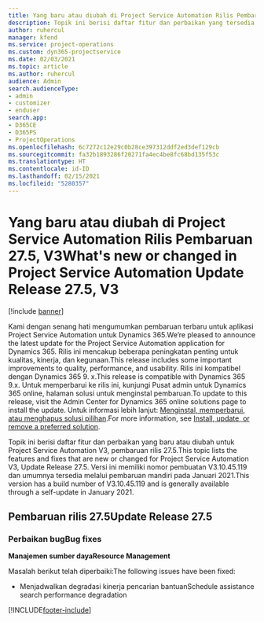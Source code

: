 ```yaml
---
title: Yang baru atau diubah di Project Service Automation Rilis Pembaruan 27.5, Hotfix, V3
description: Topik ini berisi daftar fitur dan perbaikan yang tersedia di Hotfix Project Service Automation V3, pembaruan rilis 27.5, V3.
author: ruhercul
manager: kfend
ms.service: project-operations
ms.custom: dyn365-projectservice
ms.date: 02/03/2021
ms.topic: article
ms.author: ruhercul
audience: Admin
search.audienceType:
- admin
- customizer
- enduser
search.app:
- D365CE
- D365PS
- ProjectOperations
ms.openlocfilehash: 6c7272c12e29c0b28ce397312ddf2ed3def129cb
ms.sourcegitcommit: fa32b1893286f20271fa4ec4be8fc68bd135f53c
ms.translationtype: HT
ms.contentlocale: id-ID
ms.lasthandoff: 02/15/2021
ms.locfileid: "5280357"
---
```

# <a name="whats-new-or-changed-in-project-service-automation-update-release-275-v3"></a><span data-ttu-id="1ef7f-103">Yang baru atau diubah di Project Service Automation Rilis Pembaruan 27.5, V3</span><span class="sxs-lookup"><span data-stu-id="1ef7f-103">What's new or changed in Project Service Automation Update Release 27.5, V3</span></span>

[!include [banner](../includes/psa-now-project-operations.md)]

<span data-ttu-id="1ef7f-104">Kami dengan senang hati mengumumkan pembaruan terbaru untuk aplikasi Project Service Automation untuk Dynamics 365.</span><span class="sxs-lookup"><span data-stu-id="1ef7f-104">We’re pleased to announce the latest update for the Project Service Automation application for Dynamics 365.</span></span> <span data-ttu-id="1ef7f-105">Rilis ini mencakup beberapa peningkatan penting untuk kualitas, kinerja, dan kegunaan.</span><span class="sxs-lookup"><span data-stu-id="1ef7f-105">This release includes some important improvements to quality, performance, and usability.</span></span> <span data-ttu-id="1ef7f-106">Rilis ini kompatibel dengan Dynamics 365 9. x.</span><span class="sxs-lookup"><span data-stu-id="1ef7f-106">This release is compatible with Dynamics 365 9.x.</span></span> <span data-ttu-id="1ef7f-107">Untuk memperbarui ke rilis ini, kunjungi Pusat admin untuk Dynamics 365 online, halaman solusi untuk menginstal pembaruan.</span><span class="sxs-lookup"><span data-stu-id="1ef7f-107">To update to this release, visit the Admin Center for Dynamics 365 online solutions page to install the update.</span></span> <span data-ttu-id="1ef7f-108">Untuk informasi lebih lanjut: [Menginstal, memperbarui, atau menghapus solusi pilihan](https://docs.microsoft.com/power-platform/admin/install-remove-preferred-solution).</span><span class="sxs-lookup"><span data-stu-id="1ef7f-108">For more information, see [Install, update, or remove a preferred solution](https://docs.microsoft.com/power-platform/admin/install-remove-preferred-solution).</span></span>

<span data-ttu-id="1ef7f-109">Topik ini berisi daftar fitur dan perbaikan yang baru atau diubah untuk Project Service Automation V3, pembaruan rilis 27.5.</span><span class="sxs-lookup"><span data-stu-id="1ef7f-109">This topic lists the features and fixes that are new or changed for Project Service Automation V3, Update Release 27.5.</span></span> <span data-ttu-id="1ef7f-110">Versi ini memiliki nomor pembuatan V3.10.45.119 dan umumnya tersedia melalui pembaruan mandiri pada Januari 2021.</span><span class="sxs-lookup"><span data-stu-id="1ef7f-110">This version has a build number of V3.10.45.119 and is generally available through a self-update in January 2021.</span></span>

## <a name="update-release-275"></a><span data-ttu-id="1ef7f-111">Pembaruan rilis 27.5</span><span class="sxs-lookup"><span data-stu-id="1ef7f-111">Update Release 27.5</span></span>

### <a name="bug-fixes"></a><span data-ttu-id="1ef7f-112">Perbaikan bug</span><span class="sxs-lookup"><span data-stu-id="1ef7f-112">Bug fixes</span></span>


<span data-ttu-id="1ef7f-113">**Manajemen sumber daya**</span><span class="sxs-lookup"><span data-stu-id="1ef7f-113">**Resource Management**</span></span>

<span data-ttu-id="1ef7f-114">Masalah berikut telah diperbaiki:</span><span class="sxs-lookup"><span data-stu-id="1ef7f-114">The following issues have been fixed:</span></span>

- <span data-ttu-id="1ef7f-115">Menjadwalkan degradasi kinerja pencarian bantuan</span><span class="sxs-lookup"><span data-stu-id="1ef7f-115">Schedule assistance search performance degradation</span></span>


[!INCLUDE[footer-include](../includes/footer-banner.md)]